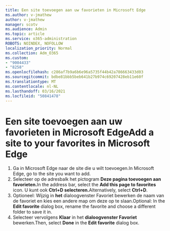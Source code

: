 ```yaml
---
title: Een site toevoegen aan uw favorieten in Microsoft Edge
ms.author: v-jmathew
author: v-jmathew
manager: scotv
ms.audience: Admin
ms.topic: article
ms.service: o365-administration
ROBOTS: NOINDEX, NOFOLLOW
localization_priority: Normal
ms.collection: Adm_O365
ms.custom:
- "9004433"
- "8258"
ms.openlocfilehash: c286af7b9a6b6e96a5735f44b42a786663433d03
ms.sourcegitcommit: bdbe81bbb5beb641b27b974c69207428eb11e60f
ms.translationtype: MT
ms.contentlocale: nl-NL
ms.lasthandoff: 03/16/2021
ms.locfileid: "50841478"
---
```

# <a name="add-a-site-to-your-favorites-in-microsoft-edge"></a><span data-ttu-id="06ff6-102">Een site toevoegen aan uw favorieten in Microsoft Edge</span><span class="sxs-lookup"><span data-stu-id="06ff6-102">Add a site to your favorites in Microsoft Edge</span></span>

1. <span data-ttu-id="06ff6-103">Ga in Microsoft Edge naar de site die u wilt toevoegen.</span><span class="sxs-lookup"><span data-stu-id="06ff6-103">In Microsoft Edge, go to the site you want to add.</span></span>
2. <span data-ttu-id="06ff6-104">Selecteer op de adresbalk het pictogram **Deze pagina toevoegen aan favorieten.**</span><span class="sxs-lookup"><span data-stu-id="06ff6-104">In the address bar, select the **Add this page to favorites** icon.</span></span> <span data-ttu-id="06ff6-105">U kunt ook **Ctrl+D selecteren.**</span><span class="sxs-lookup"><span data-stu-id="06ff6-105">Alternatively, select **Ctrl+D**.</span></span>
3. <span data-ttu-id="06ff6-106">Optioneel: Wijzig in **het** dialoogvenster Favoriet bewerken de naam van de favoriet en kies een andere map om deze op te slaan.</span><span class="sxs-lookup"><span data-stu-id="06ff6-106">Optional: In the **Edit favorite** dialog box, rename the favorite and choose a different folder to save it in.</span></span>
4. <span data-ttu-id="06ff6-107">Selecteer vervolgens **Klaar** in het **dialoogvenster Favoriet** bewerken.</span><span class="sxs-lookup"><span data-stu-id="06ff6-107">Then, select **Done** in the **Edit favorite** dialog box.</span></span>

